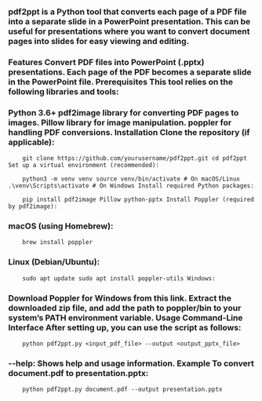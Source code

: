### pdf2ppt is a Python tool that converts each page of a PDF file into a separate slide in a PowerPoint presentation. This can be useful for presentations where you want to convert document pages into slides for easy viewing and editing.

### Features Convert PDF files into PowerPoint (.pptx) presentations. Each page of the PDF becomes a separate slide in the PowerPoint file. Prerequisites This tool relies on the following libraries and tools:

### Python 3.6+ pdf2image library for converting PDF pages to images. Pillow library for image manipulation. poppler for handling PDF conversions. Installation Clone the repository (if applicable):

        git clone https://github.com/yourusername/pdf2ppt.git cd pdf2ppt Set up a virtual environment (recommended):

        python3 -m venv venv source venv/bin/activate # On macOS/Linux .\venv\Scripts\activate # On Windows Install required Python packages:

        pip install pdf2image Pillow python-pptx Install Poppler (required by pdf2image):

### macOS (using Homebrew):

        brew install poppler

### Linux (Debian/Ubuntu):

        sudo apt update sudo apt install poppler-utils Windows:

### Download Poppler for Windows from this link. Extract the downloaded zip file, and add the path to poppler/bin to your system’s PATH environment variable. Usage Command-Line Interface After setting up, you can use the script as follows:

        python pdf2ppt.py <input_pdf_file> --output <output_pptx_file>


### --help: Shows help and usage information. Example To convert document.pdf to presentation.pptx:

        python pdf2ppt.py document.pdf --output presentation.pptx
